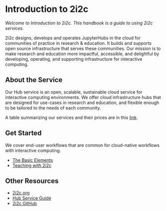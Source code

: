 # Introduction to 2i2c

*Welcome to Introduction to 2i2c. This handbook is a guide to using 2i2c services.*

2i2c designs, develops and operates JupyterHubs in the cloud for communities of practice in research & education. It builds and supports open source infrastructure that serves these communities. Our mission is to make research and education more impactful, accessible, and delightful by developing, operating, and supporting infrastructure for interactive computing.

## About the Service

Our Hub service is an open, scalable, sustainable cloud service for interactive computing environments. We offer cloud infrastructure hubs that are designed for use-cases in research and education, and flexible enough to be tailored to the needs of each community.

A table summarizing our services and their prices are in this [link](https://docs.google.com/document/d/1FNiDyKNDoe_TgU2WxuNZ5CayYD56tlNJpImQsAIGOmg/edit?usp=sharing).

## Get Started

We cover end-user workflows that are common for cloud-native workflows with interactive computing.

- [The Basic Elements](/jupyterbook/basic-elements.md)
- [Teaching with 2i2c](/jupyterbook/teaching.md)

## Other Resources

- [2i2c.org](https://2i2c.org/)
- [Hub Service Guide](https://docs.2i2c.org/)
- [2i2c GitHub](https://github.com/2i2c-org)
